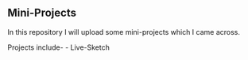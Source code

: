 ## Mini-Projects
In this repository I will upload some mini-projects which I came across.

Projects include-
	- Live-Sketch
	

